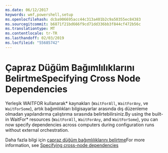 ```yaml
---
ms.date: 06/12/2017
keywords: wmf,powershell,setup
ms.openlocfilehash: dcba906695acc44c313a401b2c9a50355ec84383
ms.sourcegitcommit: b6871f21bd666f9cd71dd336bb3f844cf472b56c
ms.translationtype: MT
ms.contentlocale: tr-TR
ms.lasthandoff: 02/03/2019
ms.locfileid: "55685742"
---
```

# <a name="specifying-cross-node-dependencies"></a><span data-ttu-id="4bb45-102">Çapraz Düğüm Bağımlılıklarını Belirtme</span><span class="sxs-lookup"><span data-stu-id="4bb45-102">Specifying Cross Node Dependencies</span></span>

<span data-ttu-id="4bb45-103">Yerleşik WAITFOR kullanarak\* kaynakları (`WaitForAll`, `WaitForAny`, ve `WaitForSome`), artık bağımlılıkları bilgisayarlar arasında dış düzenleme olmadan yapılandırma çalıştırma sırasında belirtebilirsiniz.</span><span class="sxs-lookup"><span data-stu-id="4bb45-103">By using the built-in WaitFor\* resources (`WaitForAll`, `WaitForAny`, and `WaitForSome`), you can now specify dependencies across computers during configuration runs without external orchestration.</span></span>

<span data-ttu-id="4bb45-104">Daha fazla bilgi için [çapraz düğüm bağımlılıklarını belirtme](https://msdn.microsoft.com/powershell/dsc/crossnodedependencies)</span><span class="sxs-lookup"><span data-stu-id="4bb45-104">For more information, see [Specifying cross-node dependencies](https://msdn.microsoft.com/powershell/dsc/crossnodedependencies)</span></span>
